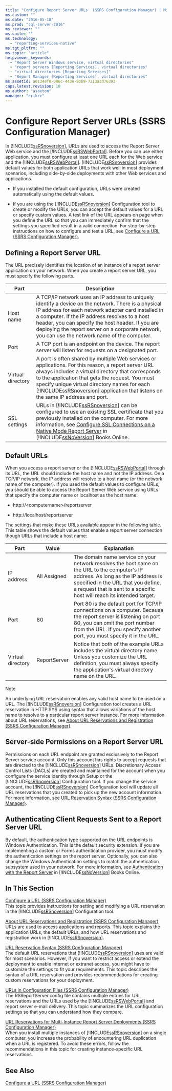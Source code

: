 ```yaml
---
title: "Configure Report Server URLs  (SSRS Configuration Manager) | Microsoft Docs"
ms.custom: ""
ms.date: "2016-05-18"
ms.prod: "sql-server-2016"
ms.reviewer: ""
ms.suite: ""
ms.technology: 
  - "reporting-services-native"
ms.tgt_pltfrm: ""
ms.topic: "article"
helpviewer_keywords: 
  - "Report Server Windows service, virtual directories"
  - "report servers [Reporting Services], virtual directories"
  - "virtual directories [Reporting Services]"
  - "Report Manager [Reporting Services], virtual directories"
ms.assetid: a0134ef0-086c-443e-93b9-7213a3d76393
caps.latest.revision: 10
ms.author: "asaxton"
manager: "erikre"
---
```

# Configure Report Server URLs  (SSRS Configuration Manager)
  In [!INCLUDE[ssRSnoversion](../../../advanced-analytics/r-services/includes/ssrsnoversion-md.md)], URLs are used to access the Report Server Web service and the [!INCLUDE[ssRSWebPortal](../../../reporting-services/includes/ssrswebportal.md)]. Before you can use either application, you must configure at least one URL each for the Web service and the [!INCLUDE[ssRSWebPortal](../../../reporting-services/includes/ssrswebportal.md)]. [!INCLUDE[ssRSnoversion](../../../advanced-analytics/r-services/includes/ssrsnoversion-md.md)] provides default values for both application URLs that work well in most deployment scenarios, including side-by-side deployments with other Web services and applications.  
  
-   If you installed the default configuration, URLs were created automatically using the default values.  
  
-   If you are using the [!INCLUDE[ssRSnoversion](../../../advanced-analytics/r-services/includes/ssrsnoversion-md.md)] Configuration tool to create or modify the URLs, you can accept the default values for a URL or specify custom values. A test link of the URL appears on page when you define the URL so that you can immediately confirm that the settings you specified result in a valid connection. For step-by-step instructions on how to configure and test a URL, see [Configure a URL  &#40;SSRS Configuration Manager&#41;](../../../reporting-services/install/windows/configure-a-url-ssrs-configuration-manager.md).  
  
## Defining a Report Server URL  
 The URL precisely identifies the location of an instance of a report server application on your network. When you create a report server URL, you must specify the following parts.  
  
|Part|Description|  
|----------|-----------------|  
|Host name|A TCP/IP network uses an IP address to uniquely identify a device on the network. There is a physical IP address for each network adapter card installed in a computer. If the IP address resolves to a host header, you can specify the host header. If you are deploying the report server on a corporate network, you can use the network name of the computer.|  
|Port|A TCP port is an endpoint on the device. The report server will listen for requests on a designated port.|  
|Virtual directory|A port is often shared by multiple Web services or applications. For this reason, a report server URL always includes a virtual directory that corresponds to the application that gets the request. You must specify unique virtual directory names for each [!INCLUDE[ssRSnoversion](../../../advanced-analytics/r-services/includes/ssrsnoversion-md.md)] application that listens on the same IP address and port.|  
|SSL settings|URLs in [!INCLUDE[ssRSnoversion](../../../advanced-analytics/r-services/includes/ssrsnoversion-md.md)] can be configured to use an existing SSL certificate that you previously installed on the computer. For more information, see [Configure SSL Connections on a Native Mode Report Server](../../../reporting-services/security/configure-ssl-connections-on-a-native-mode-report-server.md) in [!INCLUDE[ssNoVersion](../../../advanced-analytics/r-services/includes/ssnoversion-md.md)] Books Online.|  
  
## Default URLs  
 When you access a report server or the [!INCLUDE[ssRSWebPortal](../../../reporting-services/includes/ssrswebportal.md)] through its URL, the URL should include the host name and not the IP address. On a TCP/IP network, the IP address will resolve to a host name (or the network name of the computer). If you used the default values to configure URLs, you should be able to access the Report Server Web service using URLs that specify the computer name or localhost as the host name:  
  
-   http://\<computername>/reportserver  
  
-   http://localhost/reportserver  
  
 The settings that make these URLs available appear in the following table. This table shows the default values that enable a report server connection though URLs that include a host name:  
  
|Part|Value|Explanation|  
|----------|-----------|-----------------|  
|IP address|All Assigned|The domain name service on your network resolves the host name on the URL to the computer's IP address. As long as the IP address is specified in the URL that you define, a request that is sent to a specific host will reach its intended target.|  
|Port|80|Port 80 is the default port for TCP/IP connections on a computer. Because the report server is listening on port 80, you can omit the port number from the URL. If you specify another port, you must specify it in the URL.|  
|Virtual directory|ReportServer|Notice that both of the example URLs includes the virtual directory name. Unless you customize the URL definition, you must always specify the application's virtual directory name on the URL.|  
  
> [!NOTE]  
>  An underlying URL reservation enables any valid host name to be used on a URL. The [!INCLUDE[ssRSnoversion](../../../advanced-analytics/r-services/includes/ssrsnoversion-md.md)] Configuration tool creates a URL reservation in HTTP.SYS using syntax that allows variations of the host name to resolve to a particular report server instance. For more information about URL reservations, see [About URL Reservations and Registration  &#40;SSRS Configuration Manager&#41;](../../../reporting-services/install/windows/about-url-reservations-and-registration-ssrs-configuration-manager.md).  
  
## Server-side Permissions on a Report Server URL  
 Permissions on each URL endpoint are granted exclusively to the Report Server service account. Only this account has rights to accept requests that are directed to the [!INCLUDE[ssRSnoversion](../../../advanced-analytics/r-services/includes/ssrsnoversion-md.md)] URLs. Discretionary Access Control Lists (DACLs) are created and maintained for the account when you configure the service identity through Setup or the [!INCLUDE[ssRSnoversion](../../../advanced-analytics/r-services/includes/ssrsnoversion-md.md)] Configuration tool. If you change the service account, the [!INCLUDE[ssRSnoversion](../../../advanced-analytics/r-services/includes/ssrsnoversion-md.md)] Configuration tool will update all URL reservations that you created to pick up the new account information. For more information, see [URL Reservation Syntax  &#40;SSRS Configuration Manager&#41;](../../../reporting-services/install/windows/url-reservation-syntax-ssrs-configuration-manager.md).  
  
## Authenticating Client Requests Sent to a Report Server URL  
 By default, the authentication type supported on the URL endpoints is Windows Authentication. This is the default security extension. If you are implementing a custom or Forms authentication provider, you must modify the authentication settings on the report server. Optionally, you can also change the Windows Authentication settings to match the authentication subsystem used in your network. For more information, see [Authentication with the Report Server](../../../reporting-services/security/authentication-with-the-report-server.md) in [!INCLUDE[ssNoVersion](../../../advanced-analytics/r-services/includes/ssnoversion-md.md)] Books Online.  
  
## In This Section  
 [Configure a URL  &#40;SSRS Configuration Manager&#41;](../../../reporting-services/install/windows/configure-a-url-ssrs-configuration-manager.md)  
 This topic provides instructions for setting and modifying a URL reservation in the [!INCLUDE[ssRSnoversion](../../../advanced-analytics/r-services/includes/ssrsnoversion-md.md)] Configuration tool.  
  
 [About URL Reservations and Registration  &#40;SSRS Configuration Manager&#41;](../../../reporting-services/install/windows/about-url-reservations-and-registration-ssrs-configuration-manager.md)  
 URLs are used to access applications and reports. This topic explains the application URLs, the default URLs, and how URL reservations and registration work in [!INCLUDE[ssRSnoversion](../../../advanced-analytics/r-services/includes/ssrsnoversion-md.md)].  
  
 [URL Reservation Syntax  &#40;SSRS Configuration Manager&#41;](../../../reporting-services/install/windows/url-reservation-syntax-ssrs-configuration-manager.md)  
 The default URL reservations that [!INCLUDE[ssRSnoversion](../../../advanced-analytics/r-services/includes/ssrsnoversion-md.md)] uses are valid for most scenarios. However, if you want to restrict access or extend the deployment to enable Internet or extranet access, you might have to customize the settings to fit your requirements. This topic describes the syntax of a URL reservation and provides recommendations for creating custom reservations for your deployment.  
  
 [URLs in Configuration Files  &#40;SSRS Configuration Manager&#41;](../../../reporting-services/install/windows/urls-in-configuration-files-ssrs-configuration-manager.md)  
 The RSReportServer.config file contains multiple entries for URL reservations and the URLs used by the [!INCLUDE[ssRSWebPortal](../../../reporting-services/includes/ssrswebportal.md)] and report server e-mail delivery. This topic summarizes the URL configuration settings so that you can understand how they compare.  
  
 [URL Reservations for Multi-Instance Report Server Deployments  &#40;SSRS Configuration Manager&#41;](../../../reporting-services/install/windows/url-reservations-for-multi-instance-report-server-deployments.md)  
 When you install multiple instances of [!INCLUDE[ssRSnoversion](../../../advanced-analytics/r-services/includes/ssrsnoversion-md.md)] on a single computer, you increase the probability of encountering URL duplication when a URL is registered. To avoid these errors, follow the recommendations in this topic for creating instance-specific URL reservations.  
  
## See Also  
 [Configure a URL  &#40;SSRS Configuration Manager&#41;](../../../reporting-services/install/windows/configure-a-url-ssrs-configuration-manager.md) 